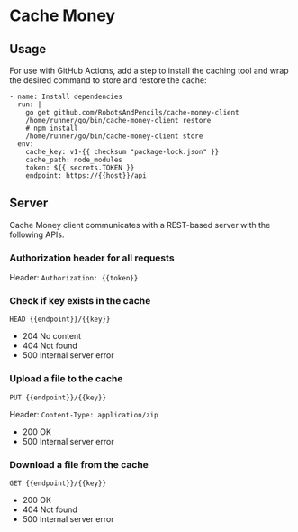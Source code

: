 # Cache Money

## Usage

For use with GitHub Actions, add a step to install the caching tool and wrap the desired command to store and restore the cache:

```
- name: Install dependencies
  run: |
    go get github.com/RobotsAndPencils/cache-money-client
    /home/runner/go/bin/cache-money-client restore
    # npm install
    /home/runner/go/bin/cache-money-client store
  env:
    cache_key: v1-{{ checksum "package-lock.json" }}
    cache_path: node_modules
    token: ${{ secrets.TOKEN }}
    endpoint: https://{{host}}/api
```

## Server

Cache Money client communicates with a REST-based server with the following APIs.

### Authorization header for all requests

Header: `Authorization: {{token}}`

### Check if key exists in the cache

`HEAD {{endpoint}}/{{key}}`

- 204 No content
- 404 Not found
- 500 Internal server error

### Upload a file to the cache

`PUT {{endpoint}}/{{key}}`

Header: `Content-Type: application/zip`

- 200 OK
- 500 Internal server error

### Download a file from the cache

`GET {{endpoint}}/{{key}}`

- 200 OK
- 404 Not found
- 500 Internal server error

